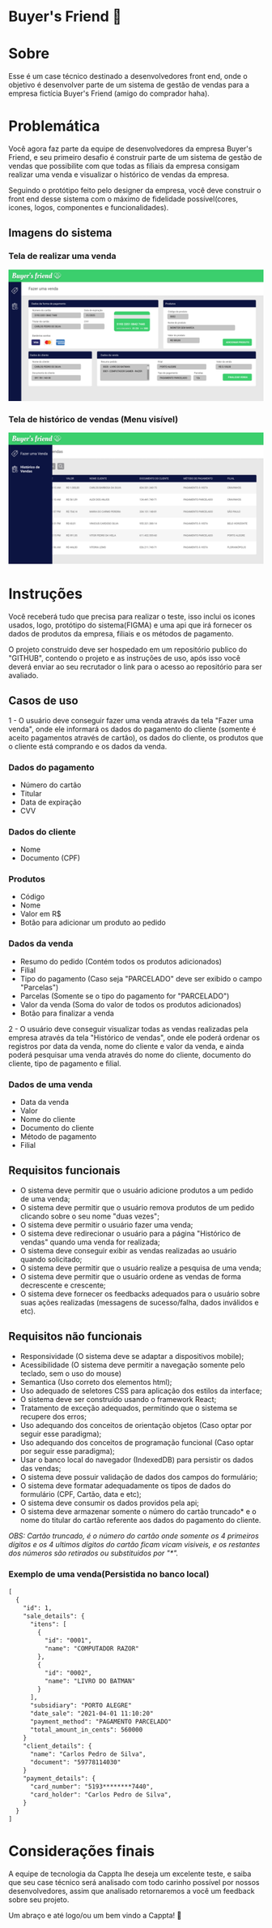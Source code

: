 # Buyer's Friend 🤑

# Sobre
Esse é um case técnico destinado a desenvolvedores front end, onde o objetivo é desenvolver parte de um sistema de gestão de vendas para a empresa fictícia Buyer's Friend (amigo do comprador haha).

# Problemática
Você agora faz parte da equipe de desenvolvedores da empresa Buyer's Friend, e seu primeiro desafio é construir parte de um sistema de gestão de vendas que possibilite com que todas as filiais da empresa consigam realizar uma venda e visualizar o histórico de vendas da empresa.

Seguindo o protótipo feito pelo designer da empresa, você deve construir o front end desse sistema com o máximo de fidelidade possível(cores, icones, logos, componentes e funcionalidades).

## Imagens do sistema

### Tela de realizar uma venda
![](./sale.png)

### Tela de histórico de vendas (Menu visível)
![](./sales_history.png)

# Instruções
Você receberá tudo que precisa para realizar o teste, isso inclui os icones usados, logo, protótipo do sistema(FIGMA) e uma api que irá fornecer os dados de produtos da empresa, filiais e os métodos de pagamento.

O projeto construido deve ser hospedado em um repositório publico do "GITHUB", contendo o projeto e as instruções de uso, após isso você deverá enviar ao seu recrutador o link para o acesso ao repositório para ser avaliado. 

## Casos de uso
1 - O usuário deve conseguir fazer uma venda através da tela "Fazer uma venda", onde ele informará os dados do pagamento do cliente (somente é aceito pagamentos através de cartão), os dados do cliente, os produtos que o cliente está comprando e os dados da venda.

### Dados do pagamento
- Número do cartão
- Titular
- Data de expiração
- CVV

### Dados do cliente
- Nome
- Documento (CPF)

### Produtos
- Código
- Nome
- Valor em R$
- Botão para adicionar um produto ao pedido

### Dados da venda
- Resumo do pedido (Contém todos os produtos adicionados)
- Filial
- Tipo do pagamento (Caso seja "PARCELADO" deve ser exibido o campo "Parcelas")
- Parcelas (Somente se o tipo do pagamento for "PARCELADO")
- Valor da venda (Soma do valor de todos os produtos adicionados)
- Botão para finalizar a venda

2 - O usuário deve conseguir visualizar todas as vendas realizadas pela empresa através da tela "Histórico de vendas", onde ele poderá ordenar os registros por data da venda, nome do cliente e valor da venda, e ainda poderá pesquisar uma venda através do nome do cliente, documento do cliente, tipo de pagamento e filial.

### Dados de uma venda
- Data da venda
- Valor
- Nome do cliente
- Documento do cliente
- Método de pagamento
- Filial

## Requisitos funcionais
- O sistema deve permitir que o usuário adicione produtos a um pedido de uma venda;
- O sistema deve permitir que o usuário remova produtos de um pedido clicando sobre o seu nome "duas vezes";
- O sistema deve permitir o usuário fazer uma venda;
- O sistema deve redirecionar o usuário para a página "Histórico de vendas" quando uma venda for realizada;
- O sistema deve conseguir exibir as vendas realizadas ao usuário quando solicitado;
- O sistema deve permitir que o usuário realize a pesquisa de uma venda;
- O sistema deve permitir que o usuário ordene as vendas de forma decrescente e crescente;
- O sistema deve fornecer os feedbacks adequados para o usuário sobre suas ações realizadas (messagens de sucesso/falha, dados inválidos e etc).

## Requisitos não funcionais
- Responsividade (O sistema deve se adaptar a dispositivos mobile);
- Acessibilidade (O sistema deve permitir a navegação somente pelo teclado, sem o uso do mouse)
- Semantica (Uso correto dos elementos html);
- Uso adequado de seletores CSS para aplicação dos estilos da interface;
- O sistema deve ser construído usando o framework React;
- Tratamento de exceção adequados, permitindo que o sistema se recupere dos erros;
- Uso adequando dos conceitos de orientação objetos (Caso optar por seguir esse paradigma);
- Uso adequando dos conceitos de programação funcional (Caso optar por seguir esse paradigma);
- Usar o banco local do navegador (IndexedDB) para persistir os dados das vendas;
- O sistema deve possuir validação de dados dos campos do formulário;
- O sistema deve formatar adequadamente os tipos de dados do formulário (CPF, Cartão, data e etc);
- O sistema deve consumir os dados providos pela api;
- O sistema deve armazenar somente o número do cartão truncado* e o nome do titular do cartão referente aos dados do pagamento do cliente.

*OBS: Cartão truncado, é o número do cartão onde somente os 4 primeiros dígitos e os 4 ultimos dígitos do cartão ficam vicam visiveis, e os restantes dos números são retirados ou substituidos por "\*".*


### Exemplo de uma venda(Persistida no banco local)
```
[
  {
    "id": 1,
    "sale_details": {
      "itens": [
        {
          "id": "0001",
          "name": "COMPUTADOR RAZOR"
        },
        {
          "id": "0002",
          "name": "LIVRO DO BATMAN"
        }
      ],
      "subsidiary": "PORTO ALEGRE"
      "date_sale": "2021-04-01 11:10:20"
      "payment_method": "PAGAMENTO PARCELADO"
      "total_amount_in_cents": 560000
    }
    "client_details": {
      "name": "Carlos Pedro de Silva",
      "document": "59778114030"
    }
    "payment_details": {
      "card_number": "5193********7440",
      "card_holder": "Carlos Pedro de Silva",
    }
  }
]
```

# Considerações finais
A equipe de tecnologia da Cappta lhe deseja um excelente teste, e saiba que seu case técnico será analisado com todo carinho possível por nossos desenvolvedores, assim que analisado retornaremos a você um feedback sobre seu projeto.

Um abraço e até logo/ou um bem vindo a Cappta! 🖖
